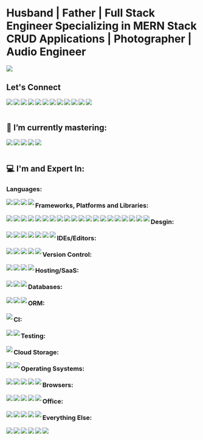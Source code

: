 # Husband | Father | Full Stack Engineer Specializing in MERN Stack CRUD Applications | Photographer | Audio Engineer

<img src='https://sdk.bitmoji.com/render/panel/e0c8b93f-c246-46e8-9db2-ec0cb01ec9eb-66fa0a7b-3891-46dc-b7f7-14a8ec836ef9-v1.png?transparent=1&palette=1'/>

## Let's Connect

<a href="mailto:jmsmall89@gmail.com?subject='Found you on GitHub'" alt='gmail'><img align="left" src="https://img.shields.io/badge/Gmail-D14836?style=for-the-badge&logo=gmail&logoColor=white"></a>
<a alt='messenger' href=""><img align="left" src="https://img.shields.io/badge/Messenger-00B2FF?style=for-the-badge&logo=messenger&logoColor=white"></a>
<a alt='zoom' href=""><img align="left" src="https://img.shields.io/badge/Zoom-2D8CFF?style=for-the-badge&logo=zoom&logoColor=white"></a>
<a alt='slack' href=""><img align="left" src="https://img.shields.io/badge/Slack-4A154B?style=for-the-badge&logo=slack&logoColor=white"></a>

<a alt='linkedin' href="https://www.linkedin.com/in/joshuamsmall/"><img align="left" src="https://img.shields.io/badge/linkedin-%230077B5.svg?style=for-the-badge&logo=linkedin&logoColor=white"></a>
<a alt='facebook' href="https://www.facebook.com/WasteOfADrumBum/"><img align="left" src="https://img.shields.io/badge/Facebook-%231877F2.svg?style=for-the-badge&logo=Facebook&logoColor=white"></a>
<a alt='instagram' href="https://www.instagram.com/one_small_family/"><img align="left" src="https://img.shields.io/badge/One_Small_Family-%23E4405F.svg?style=for-the-badge&logo=Instagram&logoColor=white"></a>
<a alt='tiktok' href=""><img align="left" src="https://img.shields.io/badge/<handle>-%23000000.svg?style=for-the-badge&logo=TikTok&logoColor=white"></a>

<a alt='steam' href="https://steamcommunity.com/id/wasteofadrumbum/"><img align="left" src="https://img.shields.io/badge/steam-%23000000.svg?style=for-the-badge&logo=steam&logoColor=white"></a>
<a alt='xbox' href="https://account.xbox.com/Profile?Gamertag=Kidd%20Kaos%2069"><img align="left" src="https://img.shields.io/badge/xbox-%23107C10.svg?style=for-the-badge&logo=xbox&logoColor=white"></a>

<a alt='spotify' href="https://open.spotify.com/user/1224180199"><img align="left" src="https://img.shields.io/badge/Spotify-1ED760?style=for-the-badge&logo=spotify&logoColor=white"></a>
<a alt='soundcloud' href="https://soundcloud.com/wasteofadrumbum"><img align="left" src="https://img.shields.io/badge/sound%20cloud-FF5500?style=for-the-badge&logo=soundcloud&logoColor=white"></a>
</br>
</br>

## 🌱 I’m currently mastering:

<img align="left" src="https://img.shields.io/badge/Ruby%20-%2320232a.svg?&style=for-the-badge&logo=ruby&logoColor=red&style=plastic" />
<img align="left" src="https://img.shields.io/badge/Ruby%20on%20Rails-%2320232a.svg?&style=for-the-badge&logo=rubyonrails&
logoColor=red&style=plastic" />
<img align="left" src="https://img.shields.io/badge/Python%20-%2320232a.svg?&style=for-the-badge&logo=python&logoColor=red&style=plastic" />
<img align="left" src="https://img.shields.io/badge/TypeScript%20-%2320232a.svg?&style=for-the-badge&logo=typescript&logoColor=red&style=plastic" />
<img align="left" src="https://img.shields.io/badge/Postgres%20-%2320232a.svg?&style=for-the-badge&logo=postgresql&logoColor=red&style=plastic" />
</br>
</br>

## 💻 I'm and Expert In:

### Languages:

<img align="left" src="https://img.shields.io/badge/css3-%231572B6.svg?style=for-the-badge&logo=css3&logoColor=white"/>
<img align="left" src="https://img.shields.io/badge/html5-%23E34F26.svg?style=for-the-badge&logo=html5&logoColor=white"/>
<img align="left" src="https://img.shields.io/badge/javascript-%23323330.svg?style=for-the-badge&logo=javascript&logoColor=%23F7DF1E"/>
<img align="left" src="https://img.shields.io/badge/php-%23777BB4.svg?style=for-the-badge&logo=php&logoColor=white"/>

### Frameworks, Platforms and Libraries:

<img align="left" src="https://img.shields.io/badge/.NET-5C2D91?style=for-the-badge&logo=.net&logoColor=white"/>
<img align="left" src="https://img.shields.io/badge/angular.js-%23E23237.svg?style=for-the-badge&logo=angularjs&logoColor=white"/>
<img align="left" src="https://img.shields.io/badge/bootstrap-%23563D7C.svg?style=for-the-badge&logo=bootstrap&logoColor=white"/>
<img align="left" src="https://img.shields.io/badge/express.js-%23404d59.svg?style=for-the-badge&logo=express&logoColor=%2361DAFB"/>
<img align="left" src="https://img.shields.io/badge/green%20sock-88CE02?style=for-the-badge&logo=greensock&logoColor=white"/>
<img align="left" src="https://img.shields.io/badge/jquery-%230769AD.svg?style=for-the-badge&logo=jquery&logoColor=white"/>
<img align="left" src="https://img.shields.io/badge/JWT-black?style=for-the-badge&logo=JSON%20web%20tokens"/>
<img align="left" src="https://img.shields.io/badge/less-2B4C80?style=for-the-badge&logo=less&logoColor=white"/>
<img align="left" src="https://img.shields.io/badge/NPM-%23000000.svg?style=for-the-badge&logo=npm&logoColor=white"/>
<img align="left" src="https://img.shields.io/badge/nestjs-%23E0234E.svg?style=for-the-badge&logo=nestjs&logoColor=white"/>
<img align="left" src="https://img.shields.io/badge/Next-black?style=for-the-badge&logo=next.js&logoColor=white"/>
<img align="left" src="https://img.shields.io/badge/node.js-6DA55F?style=for-the-badge&logo=node.js&logoColor=white"/>
<img align="left" src="https://img.shields.io/badge/react-%2320232a.svg?style=for-the-badge&logo=react&logoColor=%2361DAFB"/>
<img align="left" src="https://img.shields.io/badge/react_native-%2320232a.svg?style=for-the-badge&logo=react&logoColor=%2361DAFB"/>
<img align="left" src="https://img.shields.io/badge/React_Router-CA4245?style=for-the-badge&logo=react-router&logoColor=white"/>
<img align="left" src="https://img.shields.io/badge/redux-%23593d88.svg?style=for-the-badge&logo=redux&logoColor=white"/>
<img align="left" src="https://img.shields.io/badge/SASS-hotpink.svg?style=for-the-badge&logo=SASS&logoColor=white"/>
<img align="left" src="https://img.shields.io/badge/Socket.io-black?style=for-the-badge&logo=socket.io&badgeColor=010101"/>
<img align="left" src="https://img.shields.io/badge/webpack-%238DD6F9.svg?style=for-the-badge&logo=webpack&logoColor=black"/>
<img align="left" src="https://img.shields.io/badge/yarn-%232C8EBB.svg?style=for-the-badge&logo=yarn&logoColor=white"/>

### Desgin:

<img align="left" src="https://img.shields.io/badge/adobe-%23FF0000.svg?style=for-the-badge&logo=adobe&logoColor=white"/>
<img align="left" src="https://img.shields.io/badge/Adobe%20Acrobat%20Reader-EC1C24.svg?style=for-the-badge&logo=Adobe%20Acrobat%20Reader&logoColor=white"/>
<img align="left" src="https://img.shields.io/badge/Adobe%20Creative%20Cloud-DA1F26.svg?style=for-the-badge&logo=Adobe%20Creative%20Cloud&logoColor=white"/>
<img align="left" src="https://img.shields.io/badge/Adobe%20Lightroom-31A8FF.svg?style=for-the-badge&logo=Adobe%20Lightroom&logoColor=white"/>
<img align="left" src="https://img.shields.io/badge/adobephotoshop-%2331A8FF.svg?style=for-the-badge&logo=adobephotoshop&logoColor=white"/>
<img align="left" src="https://img.shields.io/badge/Adobe%20XD-470137?style=for-the-badge&logo=Adobe%20XD&logoColor=#FF61F6"/>
<img align="left" src="https://img.shields.io/badge/Canva-%2300C4CC.svg?style=for-the-badge&logo=Canva&logoColor=white"/>

### IDEs/Editors:

<img align="left" src="https://img.shields.io/badge/CodePen-white?style=for-the-badge&logo=codepen&logoColor=black"/>
<img align="left" src="https://img.shields.io/badge/Codesandbox-040404?style=for-the-badge&logo=codesandbox&logoColor=DBDBDB"/>
<img align="left" src="https://img.shields.io/badge/Visual%20Studio%20Code-0078d7.svg?style=for-the-badge&logo=visual-studio-code&logoColor=white"/>
<img align="left" src="https://img.shields.io/badge/Visual%20Studio-5C2D91.svg?style=for-the-badge&logo=visual-studio&logoColor=white"/>
<img align="left" src="https://img.shields.io/badge/Xcode-007ACC?style=for-the-badge&logo=Xcode&logoColor=white"/>

### Version Control:

<img align="left" src="https://img.shields.io/badge/bitbucket-%230047B3.svg?style=for-the-badge&logo=bitbucket&logoColor=white"/>
<img align="left" src="https://img.shields.io/badge/git-%23F05033.svg?style=for-the-badge&logo=git&logoColor=white"/>
<img align="left" src="https://img.shields.io/badge/github-%23121011.svg?style=for-the-badge&logo=github&logoColor=white"/>
<img align="left" src="https://img.shields.io/badge/gitlab-%23181717.svg?style=for-the-badge&logo=gitlab&logoColor=white"/>

### Hosting/SaaS:

<img align="left" src="https://img.shields.io/badge/AWS-%23FF9900.svg?style=for-the-badge&logo=amazon-aws&logoColor=white"/>
<img align="left" src="https://img.shields.io/badge/azure-%230072C6.svg?style=for-the-badge&logo=azure-devops&logoColor=white"/>
<img align="left" src="https://img.shields.io/badge/heroku-%23430098.svg?style=for-the-badge&logo=heroku&logoColor=white"/>

### Databases:

<img align="left" src="https://img.shields.io/badge/Microsoft%20SQL%20Sever-CC2927?style=for-the-badge&logo=microsoft%20sql%20server&logoColor=white"/>
<img align="left" src="https://img.shields.io/badge/MongoDB-%234ea94b.svg?style=for-the-badge&logo=mongodb&logoColor=white"/>
<img align="left" src="https://img.shields.io/badge/mysql-%2300f.svg?style=for-the-badge&logo=mysql&logoColor=white"/>

### ORM:

<img align="left" src="https://img.shields.io/badge/Sequelize-52B0E7?style=for-the-badge&logo=Sequelize&logoColor=white"/>

### CI:

<img align="left" src="https://img.shields.io/badge/GitLabCI-%23181717.svg?style=for-the-badge&logo=gitlab&logoColor=white"/>
<img align="left" src="https://img.shields.io/badge/travisci-%232B2F33.svg?style=for-the-badge&logo=travis&logoColor=white"/>

### Testing:

<img align="left" src="https://img.shields.io/badge/-jest-%23C21325?style=for-the-badge&logo=jest&logoColor=white"/>

### Cloud Storage:

<img align="left" src="https://img.shields.io/badge/Dropbox-%233B4D98.svg?style=for-the-badge&logo=Dropbox&logoColor=white"/>
<img align="left" src="https://img.shields.io/badge/Google%20Drive-4285F4?style=for-the-badge&logo=googledrive&logoColor=white"/>

### Operating Ssystems:

<img align="left" src="https://img.shields.io/badge/Android-3DDC84?style=for-the-badge&logo=android&logoColor=white"/>
<img align="left" src="https://img.shields.io/badge/iOS-000000?style=for-the-badge&logo=ios&logoColor=white"/>
<img align="left" src="https://img.shields.io/badge/Linux-FCC624?style=for-the-badge&logo=linux&logoColor=black"/>
<img align="left" src="https://img.shields.io/badge/mac%20os-000000?style=for-the-badge&logo=macos&logoColor=F0F0F0"/>
<img align="left" src=https://img.shields.io/badge/Windows-0078D6?style=for-the-badge&logo=windows&logoColor=white"/>

### Browsers:

<img align="left" src="https://img.shields.io/badge/Edge-0078D7?style=for-the-badge&logo=Microsoft-edge&logoColor=white"/>
<img align="left" src="https://img.shields.io/badge/Firefox-FF7139?style=for-the-badge&logo=Firefox-Browser&logoColor=white"/>
<img align="left" src="https://img.shields.io/badge/Google%20Chrome-4285F4?style=for-the-badge&logo=GoogleChrome&logoColor=white"/>
<img align="left" src="https://img.shields.io/badge/Internet%20Explorer-0076D6?style=for-the-badge&logo=Internet%20Explorer&logoColor=white"/>
<img align="left" src="https://img.shields.io/badge/Safari-000000?style=for-the-badge&logo=Safari&logoColor=white"/>

### Office:

<img align="left" src="https://img.shields.io/badge/Microsoft-0078D4?style=for-the-badge&logo=microsoft&logoColor=white"/>
<img align="left" src="https://img.shields.io/badge/Microsoft_Excel-217346?style=for-the-badge&logo=microsoft-excel&logoColor=white"/>
<img align="left" src="https://img.shields.io/badge/Microsoft_Office-D83B01?style=for-the-badge&logo=microsoft-office&logoColor=white"/>
<img align="left" src="https://img.shields.io/badge/Microsoft_PowerPoint-B7472A?style=for-the-badge&logo=microsoft-powerpoint&logoColor=white"/>
<img align="left" src="https://img.shields.io/badge/Microsoft_Word-2B579A?style=for-the-badge&logo=microsoft-word&logoColor=white"/>

### Everything Else:

<img align="left" src="https://img.shields.io/badge/Babel-F9DC3e?style=for-the-badge&logo=babel&logoColor=black"/>
<img align="left" src="https://img.shields.io/badge/docker-%230db7ed.svg?style=for-the-badge&logo=docker&logoColor=white"/>
<img align="left" src="https://img.shields.io/badge/ESLint-4B3263?style=for-the-badge&logo=eslint&logoColor=white"/>
<img align="left" src="https://img.shields.io/badge/jira-%230A0FFF.svg?style=for-the-badge&logo=jira&logoColor=white"/>
<img align="left" src="https://img.shields.io/badge/Postman-FF6C37?style=for-the-badge&logo=postman&logoColor=white"/>
<img align="left" src="https://img.shields.io/badge/WordPress-%23117AC9.svg?style=for-the-badge&logo=WordPress&logoColor=white">

<!--
**WasteOfADrumBum/WasteOfADrumBum** is a ✨ _special_ ✨ repository because its `README.md` (this file) appears on your GitHub profile.

Here are some ideas to get you started:

- 🔭 I’m currently working on ...
- 🌱 I’m currently learning ...
- 👯 I’m looking to collaborate on ...
- 🤔 I’m looking for help with ...
- 💬 Ask me about ...
- 📫 How to reach me: ...
- 😄 Pronouns: ...
- ⚡ Fun fact: ...
-->
